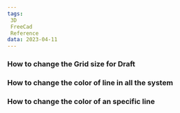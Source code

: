 ```yaml
---
tags: 
 3D
 FreeCad
 Reference
data: 2023-04-11
---
```


### How to change the Grid size for Draft

### How to change the color of line in all the system

### How to change the color of an specific line